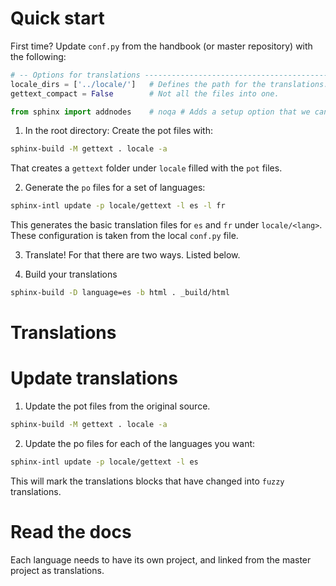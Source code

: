# Quick start

First time? Update `conf.py` from the handbook (or master repository) with the following:
```python
# -- Options for translations --------------------------------------------
locale_dirs = ['../locale/']   # Defines the path for the translations.
gettext_compact = False        # Not all the files into one.

from sphinx import addnodes    # noqa # Adds a setup option that we can use in the local conf.py
```

1. In the root directory: Create the pot files with:
```bash
sphinx-build -M gettext . locale -a
```
That creates a `gettext` folder under `locale` filled with the `pot` files.

2. Generate the `po` files for a set of languages:
```bash
sphinx-intl update -p locale/gettext -l es -l fr
```
This generates the basic translation files for `es` and `fr` under `locale/<lang>`. These configuration is taken from the local `conf.py` file.

3. Translate! For that there are two ways. Listed below.

4. Build your translations
```bash
sphinx-build -D language=es -b html . _build/html
```

# Translations

# Update translations

1. Update the pot files from the original source.
```bash
sphinx-build -M gettext . locale -a
```

2. Update the po files for each of the languages you want:
```bash
sphinx-intl update -p locale/gettext -l es
```
This will mark the translations blocks that have changed into `fuzzy` translations.


# Read the docs

Each language needs to have its own project, and linked from the master project as translations.

